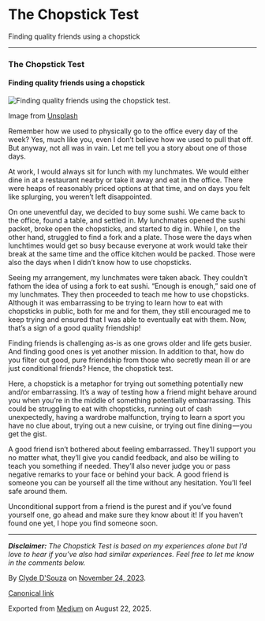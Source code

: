 # The Chopstick Test

Finding quality friends using a chopstick

***

### The Chopstick Test

#### Finding quality friends using a chopstick

![Finding quality friends using the chopstick test.](https://cdn-images-1.medium.com/max/800/1*WJOhoE_BRgEWs6uwoGtMDw.jpeg)

Image from [Unsplash](https://unsplash.com/photos/esCRvuR7Tnk)

Remember how we used to physically go to the office every day of the week? Yes, much like you, even I don’t believe how we used to pull that off. But anyway, not all was in vain. Let me tell you a story about one of those days.

At work, I would always sit for lunch with my lunchmates. We would either dine in at a restaurant nearby or take it away and eat in the office. There were heaps of reasonably priced options at that time, and on days you felt like splurging, you weren’t left disappointed.

On one uneventful day, we decided to buy some sushi. We came back to the office, found a table, and settled in. My lunchmates opened the sushi packet, broke open the chopsticks, and started to dig in. While I, on the other hand, struggled to find a fork and a plate. Those were the days when lunchtimes would get so busy because everyone at work would take their break at the same time and the office kitchen would be packed. Those were also the days when I didn’t know how to use chopsticks.

Seeing my arrangement, my lunchmates were taken aback. They couldn’t fathom the idea of using a fork to eat sushi. “Enough is enough,” said one of my lunchmates. They then proceeded to teach me how to use chopsticks. Although it was embarrassing to be trying to learn how to eat with chopsticks in public, both for me and for them, they still encouraged me to keep trying and ensured that I was able to eventually eat with them. Now, that’s a sign of a good quality friendship!

Finding friends is challenging as-is as one grows older and life gets busier. And finding good ones is yet another mission. In addition to that, how do you filter out good, pure friendship from those who secretly mean ill or are just conditional friends? Hence, the chopstick test.

Here, a chopstick is a metaphor for trying out something potentially new and/or embarrassing. It’s a way of testing how a friend might behave around you when you’re in the middle of something potentially embarrassing. This could be struggling to eat with chopsticks, running out of cash unexpectedly, having a wardrobe malfunction, trying to learn a sport you have no clue about, trying out a new cuisine, or trying out fine dining — you get the gist.

A good friend isn’t bothered about feeling embarrassed. They’ll support you no matter what, they’ll give you candid feedback, and also be willing to teach you something if needed. They’ll also never judge you or pass negative remarks to your face or behind your back. A good friend is someone you can be yourself all the time without any hesitation. You’ll feel safe around them.

Unconditional support from a friend is the purest and if you’ve found yourself one, go ahead and make sure they know about it! If you haven’t found one yet, I hope you find someone soon.

***

***Disclaimer:****&#x20;The Chopstick Test is based on my experiences alone but I’d love to hear if you’ve also had similar experiences. Feel free to let me know in the comments below.*

By [Clyde D'Souza](https://medium.com/@clydedz) on [November 24, 2023](https://medium.com/p/14cf0c33dee6).

[Canonical link](https://medium.com/@clydedz/the-chopstick-test-14cf0c33dee6)

Exported from [Medium](https://medium.com) on August 22, 2025.
